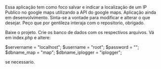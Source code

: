 Essa aplicação tem como foco salvar e indicar a localização de um IP Publico no google maps utilizando a API do google maps.
Aplicação ainda em desenvolvimento.
Sinta-se a vontade para modificar e alterar o que desejar.
Peço que por gentileza interaja com o repositorio, obrigado.


Baixe o projeto.
Crie os banco de dados com os respectivos arquivos.
Vá em index.php e altere:

$servername = "localhost";
$username = "root";
$password = "";
$dbname_map = "map";
$dbname_iplogger = "iplogger";

se necessario.
